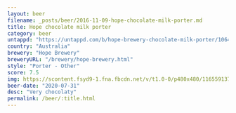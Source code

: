 ```yaml
---
layout: beer
filename: _posts/beer/2016-11-09-hope-chocolate-milk-porter.md
title: Hope chocolate milk porter
category: beer
untappd: "https://untappd.com/b/hope-brewery-chocolate-milk-porter/1064539"
country: "Australia"
brewery: "Hope Brewery"
breweryURL: "/brewery/hope-brewery.html"
style: "Porter - Other"
score: 7.5
img: https://scontent.fsyd9-1.fna.fbcdn.net/v/t1.0-0/p480x480/116559137_10158492316818745_1248430866215550793_o.jpg?_nc_cat=108&_nc_sid=0be424&_nc_ohc=6NPWHtnbxQYAX8u_r_V&_nc_oc=AQlAKU7lHvCvvHeE__3llnwzIWpbdoJmarHFRxWPUbLI9-Om47NtK9vfp_hH-IDSn9g&_nc_ht=scontent.fsyd9-1.fna&_nc_tp=6&oh=1d2a9061cee3f293094a7806e8a963c0&oe=5F47D467
beer-date: "2020-07-31"
desc: "Very chocolaty"
permalink: /beer/:title.html
---
```

